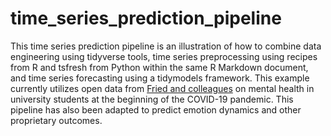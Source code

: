 # time_series_prediction_pipeline

This time series prediction pipeline is an illustration of how to combine data engineering using tidyverse tools, time series preprocessing using recipes from R and tsfresh from Python within the same R Markdown document, and time series forecasting using a tidymodels framework. This example currently utilizes open data from [Fried and colleagues](https://osf.io/t7g4f/) on mental health in university students at the beginning of the COVID-19 pandemic. This pipeline has also been adapted to predict emotion dynamics and other proprietary outcomes.